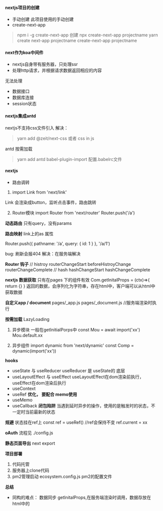 #### nextjs项目的创建
- 手动创建
    此项目使用的手动创建
- create-next-app
> npm i -g create-next-app
创建
> npx create-next-app projectname
> yarn create next-app projectname
> create-next-app projectname

#### next作为koa中间件
- nextjs自身带有服务器，只处理ssr
- 处理http请求，并根据请求数据返回相应的内容

无法处理
- 数据接口
- 数据库连接
- session状态

#### nextjs集成antd
nextjs不支持css文件引入
解决： 
> yarn add @zeit/next-css
或者
css in js
<style jsx></style>

antd 按需加载
> yarn add antd babel-plugin-import
配置.babelrc文件

#### nextjs 
- 路由调转
1. import Link from 'next/link'
<Link href='/a' ></Link>
Link 会渲染成button，监听点击事件，路由跳转

2. Router模块
import Router from 'next/router'
Router.push('/a')

**动态路由**
只有query，没有params
<Link href='/a?id=1' ></Link>

**路由映射**
link上的as 属性
<Link href='/a?id=1' as='/a/1'></Link>
Router.push({
    pathname: '/a',
    query: {
        id: 1
    }
}, '/a/1')

bug: 刷新会报404
解决：在服务端解决

**Router 钩子**
// histroy
routerChangeStart
beforeHistroyChange
routerChangeComplete
// hash
hashChangeStart
hashChangeComplete

**nextjs 数据获取**
只有在pages 下的组件有效
Com.getInitalProps = (ctx)=>{
    return {}
}
返回的数据，会序列化为字符串，存在html中，客户端可以从html中获取数据

**自定义app / document**
pages/_app.js
pages/_document.js //服务端渲染时执行

**按需加载**
LazyLoading
1. 异步模块
一般在getInitialPorps中
const Mou = await import('xx')
Mou.default.xx

2. 异步组件
import dynamic from 'next/dynamic'
const Comp = dynamic(import('xx'))

**hooks**
- useState 与 useReducer
useReducer 是 useState的 底层
- useLayoutEffect 与 useEffect
useLayoutEffect在dom渲染前执行，useEffect在dom渲染后执行
- useContext
- useRef
**优化， 要配合 memo使用**
- useMemo
- useCallback
**闭包陷阱**
当遇到延时异步的操作，使用的是触发时的状态，不一定时当前最新的状态

**规避**
 状态挂在ref上
 const ref = useRef() //ref会保持不变
ref.current = xx

**oAuth**
流程见 ./config.js

**静态页面导出**
next export

**项目部署**
1. 代码托管
2. 服务器上clone代码
3. pm2管理启动 
ecosystem.config.js pm2的配置文件

**总结**
- 同构的难点： 数据同步
getInitalProps,在服务端渲染时调用，数据存放在html中的<script id="__NEXT_DATA__">中，
客户端首次渲染，数据直接从中获取，避免重新请求数据
在客户端中使用数据缓存

- oAuth
第三方登录

- Cookie && Session
redis

- React Hooks

### 项目思维导图
<div width="1200">
  <img src="./nextjs.jpg"  hegiht="500" />
</div>